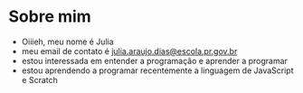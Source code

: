 # Sobre mim
- Oiiieh, meu nome é Julia
- meu email de contato é julia.araujo.dias@escola.pr.gov.br
- estou interessada em entender a programação e aprender a programar
- estou aprendendo a programar recentemente a linguagem de JavaScript e Scratch
